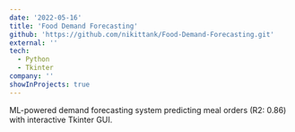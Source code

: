 ```yaml
---
date: '2022-05-16'
title: 'Food Demand Forecasting'
github: 'https://github.com/nikittank/Food-Demand-Forecasting.git'
external: ''
tech:
  - Python
  - Tkinter
company: ''
showInProjects: true
---
```


ML-powered demand forecasting system predicting meal orders (R2: 0.86) with interactive Tkinter GUI.
